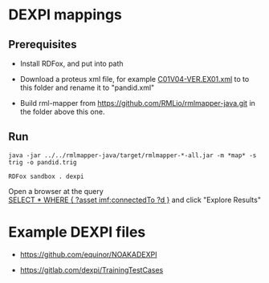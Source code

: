 # DEXPI mappings

## Prerequisites
* Install RDFox, and put into path

* Download a proteus xml file, for example [C01V04-VER.EX01.xml](https://gitlab.com/dexpi/TrainingTestCases/-/blob/1d87438391911ce06c7c6c84a6063e45f7f4a3a1/dexpi%201.3/example%20pids/C01%20DEXPI%20Reference%20P&ID/C01V04-VER.EX01.xml) to  to this folder and rename it to "pandid.xml"

* Build rml-mapper from https://github.com/RMLio/rmlmapper-java.git in the folder above this one.


## Run 
```
java -jar ../../rmlmapper-java/target/rmlmapper-*-all.jar -m *map* -s trig -o pandid.trig
``` 

```
RDFox sandbox . dexpi
```

Open a browser at the query  
[SELECT * WHERE {  ?asset imf:connectedTo ?d  }](http://localhost:12110/console/test?query=SELECT%20%2A%20WHERE%20%7B%20%20%3Fasset%20imf%3AconnectedTo%20%3Fd%20%20%7D) and click "Explore Results"

# Example DEXPI files

* https://github.com/equinor/NOAKADEXPI

* https://gitlab.com/dexpi/TrainingTestCases
